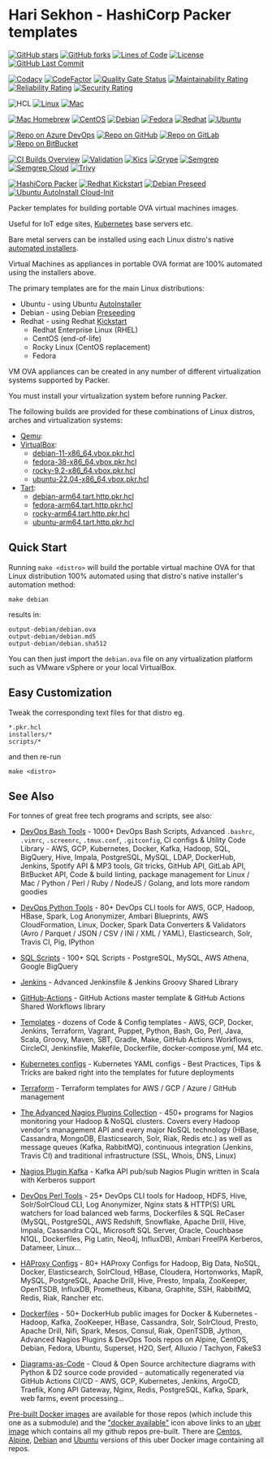 # Hari Sekhon - HashiCorp Packer templates

[![GitHub stars](https://img.shields.io/github/stars/HariSekhon/Packer-templates?logo=github)](https://github.com/HariSekhon/Packer-templates/stargazers)
[![GitHub forks](https://img.shields.io/github/forks/HariSekhon/Packer-templates?logo=github)](https://github.com/HariSekhon/Packer-templates/network)
[![Lines of Code](https://img.shields.io/badge/lines%20of%20code-1k-lightgrey?logo=codecademy)](https://github.com/HariSekhon/Packer-templates#Hari-Sekhon---Packer-templates)
[![License](https://img.shields.io/badge/license-MIT-green)](https://github.com/HariSekhon/Packer-templates/blob/master/LICENSE)
[![GitHub Last Commit](https://img.shields.io/github/last-commit/HariSekhon/Packer-templates?logo=github)](https://github.com/HariSekhon/Packer-templates/commits/master)

[![Codacy](https://app.codacy.com/project/badge/Grade/19fb3e1bf45f494fb7332d4829cb3cd6)](https://www.codacy.com/gh/HariSekhon/Packer-templates/dashboard)
[![CodeFactor](https://www.codefactor.io/repository/github/harisekhon/Packer-templates/badge)](https://www.codefactor.io/repository/github/harisekhon/Packer-templates)
[![Quality Gate Status](https://sonarcloud.io/api/project_badges/measure?project=HariSekhon_Packer-templates&metric=alert_status)](https://sonarcloud.io/dashboard?id=HariSekhon_Packer-templates)
[![Maintainability Rating](https://sonarcloud.io/api/project_badges/measure?project=HariSekhon_Packer-templates&metric=sqale_rating)](https://sonarcloud.io/dashboard?id=HariSekhon_Packer-templates)
[![Reliability Rating](https://sonarcloud.io/api/project_badges/measure?project=HariSekhon_Packer-templates&metric=reliability_rating)](https://sonarcloud.io/dashboard?id=HariSekhon_Packer-templates)
[![Security Rating](https://sonarcloud.io/api/project_badges/measure?project=HariSekhon_Packer-templates&metric=security_rating)](https://sonarcloud.io/dashboard?id=HariSekhon_Packer-templates)

![HCL](https://img.shields.io/badge/Hashicorp%20Packer-HCL-blue)
[![Linux](https://img.shields.io/badge/OS-Linux-blue?logo=linux)](https://github.com/HariSekhon/DevOps-Bash-tools#hari-sekhon---devops-bash-tools)
[![Mac](https://img.shields.io/badge/OS-Mac-blue?logo=apple)](https://github.com/HariSekhon/DevOps-Bash-tools#hari-sekhon---devops-bash-tools)

[![Mac Homebrew](https://img.shields.io/badge/Mac-Homebrew-999999?logo=apple&logoColor=white)](https://brew.sh/)
[![CentOS](https://img.shields.io/badge/Linux-CentOS-red?logo=centos&color=262577&logoColor=white)](https://www.centos.org/)
[![Debian](https://img.shields.io/badge/Linux-Debian-red?logo=debian&color=A81D33)](https://www.debian.org/)
[![Fedora](https://img.shields.io/badge/Linux-Fedora-294172?logo=fedora)](https://getfedora.org/)
[![Redhat](https://img.shields.io/badge/Linux-Redhat-red?logo=red%20hat)](https://www.redhat.com/en)
[![Ubuntu](https://img.shields.io/badge/Linux-Ubuntu-orange?logo=ubuntu&logoColor=white)](https://ubuntu.com/)

[![Repo on Azure DevOps](https://img.shields.io/badge/repo-Azure%20DevOps-0078D7?logo=azure%20devops)](https://dev.azure.com/HariSekhon/GitHub/_git/Packer-templates)
[![Repo on GitHub](https://img.shields.io/badge/repo-GitHub-2088FF?logo=github)](https://github.com/HariSekhon/Packer-templates)
[![Repo on GitLab](https://img.shields.io/badge/repo-GitLab-FCA121?logo=gitlab)](https://gitlab.com/HariSekhon/Packer-templates)
[![Repo on BitBucket](https://img.shields.io/badge/repo-BitBucket-0052CC?logo=bitbucket)](https://bitbucket.org/HariSekhon/Packer-templates)

[![CI Builds Overview](https://img.shields.io/badge/CI%20Builds-Overview%20Page-blue?logo=circleci)](https://harisekhon.github.io/CI-CD/)
[![Validation](https://github.com/HariSekhon/Packer-templates/actions/workflows/validate.yaml/badge.svg)](https://github.com/HariSekhon/Packer-templates/actions/workflows/validate.yaml)
[![Kics](https://github.com/HariSekhon/Packer-templates/actions/workflows/kics.yaml/badge.svg)](https://github.com/HariSekhon/Packer-templates/actions/workflows/kics.yaml)
[![Grype](https://github.com/HariSekhon/Packer-templates/actions/workflows/grype.yaml/badge.svg)](https://github.com/HariSekhon/Packer-templates/actions/workflows/grype.yaml)
[![Semgrep](https://github.com/HariSekhon/Packer-templates/actions/workflows/semgrep.yaml/badge.svg)](https://github.com/HariSekhon/Packer-templates/actions/workflows/semgrep.yaml)
[![Semgrep Cloud](https://github.com/HariSekhon/Packer-templates/actions/workflows/semgrep-cloud.yaml/badge.svg)](https://github.com/HariSekhon/Packer-templates/actions/workflows/semgrep-cloud.yaml)
[![Trivy](https://github.com/HariSekhon/Packer-templates/actions/workflows/trivy.yaml/badge.svg)](https://github.com/HariSekhon/Packer-templates/actions/workflows/trivy.yaml)

[![HashiCorp Packer](https://github.com/HariSekhon/Packer-templates/actions/workflows/packer.yaml/badge.svg)](https://github.com/HariSekhon/Packer-templates/actions/workflows/packer.yaml)
[![Redhat Kickstart](https://github.com/HariSekhon/Packer-templates/actions/workflows/kickstart.yaml/badge.svg)](https://github.com/HariSekhon/Packer-templates/actions/workflows/kickstart.yaml)
[![Debian Preseed](https://github.com/HariSekhon/Packer-templates/actions/workflows/preseed.yaml/badge.svg)](https://github.com/HariSekhon/Packer-templates/actions/workflows/preseed.yaml)
[![Ubuntu AutoInstall Cloud-Init](https://github.com/HariSekhon/Packer-templates/actions/workflows/autoinstall-user-data.yaml/badge.svg)](https://github.com/HariSekhon/Packer-templates/actions/workflows/autoinstall-user-data.yaml)

Packer templates for building portable OVA virtual machines images.

Useful for IoT edge sites, [Kubernetes](https://github.com/HariSekhon/Kubernetes-configs) base servers etc.

Bare metal servers can be installed using each Linux distro's native [automated installers](https://github.com/HariSekhon/Packer-templates/tree/main/installers).

Virtual Machines as appliances in portable OVA format are 100% automated using the installers above.

The primary templates are for the main Linux distributions:

- Ubuntu - using Ubuntu [AutoInstaller](https://github.com/HariSekhon/Packer-templates/blob/main/installers/autoinstall-user-data)
- Debian - using Debian [Preseeding](https://github.com/HariSekhon/Packer-templates/blob/main/installers/preseed.cfg)
- Redhat - using Redhat [Kickstart](https://github.com/HariSekhon/Packer-templates/blob/main/installers/anaconda-ks.cfg)
  - Redhat Enterprise Linux (RHEL)
  - CentOS (end-of-life)
  - Rocky Linux (CentOS replacement)
  - Fedora

VM OVA appliances can be created in any number of different virtualization systems supported by Packer.

You must install your virtualization system before running Packer.

The following builds are provided for these combinations of Linux distros, arches and virtualization systems:

- [Qemu](https://www.qemu.org/):
- [VirtualBox](https://www.virtualbox.org/):
  - [debian-11-x86_64.vbox.pkr.hcl](https://github.com/HariSekhon/Packer-templates/blob/main/debian-11-x86_64.vbox.pkr.hcl)
  - [fedora-38-x86_64.vbox.pkr.hcl](https://github.com/HariSekhon/Packer-templates/blob/main/fedora-38-x86_64.vbox.pkr.hcl)
  - [rocky-9.2-x86_64.vbox.pkr.hcl](https://github.com/HariSekhon/Packer-templates/blob/main/rocky-9.2-x86_64.vbox.pkr.hcl)
  - [ubuntu-22.04-x86_64.vbox.pkr.hcl](https://github.com/HariSekhon/Packer-templates/blob/main/ubuntu-22.04-x86_64.vbox.pkr.hcl)
- [Tart](https://tart.run/):
  - [debian-arm64.tart.http.pkr.hcl](https://github.com/HariSekhon/Packer-templates/blob/main/debian-arm64.tart.http.pkr.hcl)
  - [fedora-arm64.tart.http.pkr.hcl](https://github.com/HariSekhon/Packer-templates/blob/main/fedora-arm64.tart.http.pkr.hcl)
  - [rocky-arm64.tart.http.pkr.hcl](https://github.com/HariSekhon/Packer-templates/blob/main/rocky-arm64.tart.http.pkr.hcl)
  - [ubuntu-arm64.tart.http.pkr.hcl](https://github.com/HariSekhon/Packer-templates/blob/main/ubuntu-arm64.tart.http.pkr.hcl)

## Quick Start

Running `make <distro>` will build the portable virtual machine OVA for that Linux distribution 100% automated using that distro's native installer's automation method:

```shell
make debian
```

results in:

```
output-debian/debian.ova
output-debian/debian.md5
output-debian/debian.sha512
```

You can then just import the `debian.ova` file on any virtualization platform such as VMware vSphere or your local VirtualBox.


## Easy Customization

Tweak the corresponding text files for that distro eg.

```
*.pkr.hcl
installers/*
scripts/*
```
and then re-run

```shell
make <distro>
```


## See Also

For tonnes of great free tech programs and scripts, see also:

- [DevOps Bash Tools](https://github.com/HariSekhon/DevOps-Bash-tools) - 1000+ DevOps Bash Scripts, Advanced `.bashrc`, `.vimrc`, `.screenrc`, `.tmux.conf`, `.gitconfig`, CI configs & Utility Code Library - AWS, GCP, Kubernetes, Docker, Kafka, Hadoop, SQL, BigQuery, Hive, Impala, PostgreSQL, MySQL, LDAP, DockerHub, Jenkins, Spotify API & MP3 tools, Git tricks, GitHub API, GitLab API, BitBucket API, Code & build linting, package management for Linux / Mac / Python / Perl / Ruby / NodeJS / Golang, and lots more random goodies

- [DevOps Python Tools](https://github.com/HariSekhon/DevOps-Python-tools) - 80+ DevOps CLI tools for AWS, GCP, Hadoop, HBase, Spark, Log Anonymizer, Ambari Blueprints, AWS CloudFormation, Linux, Docker, Spark Data Converters & Validators (Avro / Parquet / JSON / CSV / INI / XML / YAML), Elasticsearch, Solr, Travis CI, Pig, IPython

- [SQL Scripts](https://github.com/HariSekhon/SQL-scripts) - 100+ SQL Scripts - PostgreSQL, MySQL, AWS Athena, Google BigQuery

- [Jenkins](https://github.com/HariSekhon/Jenkins) - Advanced Jenkinsfile & Jenkins Groovy Shared Library

- [GitHub-Actions](https://github.com/HariSekhon/GitHub-Actions) - GitHub Actions master template & GitHub Actions Shared Workflows library

- [Templates](https://github.com/HariSekhon/Templates) - dozens of Code & Config templates - AWS, GCP, Docker, Jenkins, Terraform, Vagrant, Puppet, Python, Bash, Go, Perl, Java, Scala, Groovy, Maven, SBT, Gradle, Make, GitHub Actions Workflows, CircleCI, Jenkinsfile, Makefile, Dockerfile, docker-compose.yml, M4 etc.

- [Kubernetes configs](https://github.com/HariSekhon/Kubernetes-configs) - Kubernetes YAML configs - Best Practices, Tips & Tricks are baked right into the templates for future deployments

- [Terraform](https://github.com/HariSekhon/Terraform) - Terraform templates for AWS / GCP / Azure / GitHub management

- [The Advanced Nagios Plugins Collection](https://github.com/HariSekhon/Nagios-Plugins) - 450+ programs for Nagios monitoring your Hadoop & NoSQL clusters. Covers every Hadoop vendor's management API and every major NoSQL technology (HBase, Cassandra, MongoDB, Elasticsearch, Solr, Riak, Redis etc.) as well as message queues (Kafka, RabbitMQ), continuous integration (Jenkins, Travis CI) and traditional infrastructure (SSL, Whois, DNS, Linux)

- [Nagios Plugin Kafka](https://github.com/HariSekhon/Nagios-Plugin-Kafka) - Kafka API pub/sub Nagios Plugin written in Scala with Kerberos support

- [DevOps Perl Tools](https://github.com/harisekhon/perl-tools) - 25+ DevOps CLI tools for Hadoop, HDFS, Hive, Solr/SolrCloud CLI, Log Anonymizer, Nginx stats & HTTP(S) URL watchers for load balanced web farms, Dockerfiles & SQL ReCaser (MySQL, PostgreSQL, AWS Redshift, Snowflake, Apache Drill, Hive, Impala, Cassandra CQL, Microsoft SQL Server, Oracle, Couchbase N1QL, Dockerfiles, Pig Latin, Neo4j, InfluxDB), Ambari FreeIPA Kerberos, Datameer, Linux...

- [HAProxy Configs](https://github.com/HariSekhon/HAProxy-configs) - 80+ HAProxy Configs for Hadoop, Big Data, NoSQL, Docker, Elasticsearch, SolrCloud, HBase, Cloudera, Hortonworks, MapR, MySQL, PostgreSQL, Apache Drill, Hive, Presto, Impala, ZooKeeper, OpenTSDB, InfluxDB, Prometheus, Kibana, Graphite, SSH, RabbitMQ, Redis, Riak, Rancher etc.

- [Dockerfiles](https://github.com/HariSekhon/Dockerfiles) - 50+ DockerHub public images for Docker & Kubernetes - Hadoop, Kafka, ZooKeeper, HBase, Cassandra, Solr, SolrCloud, Presto, Apache Drill, Nifi, Spark, Mesos, Consul, Riak, OpenTSDB, Jython, Advanced Nagios Plugins & DevOps Tools repos on Alpine, CentOS, Debian, Fedora, Ubuntu, Superset, H2O, Serf, Alluxio / Tachyon, FakeS3

- [Diagrams-as-Code](https://github.com/HariSekhon/Diagrams-as-Code) - Cloud & Open Source architecture diagrams with Python & D2 source code provided - automatically regenerated via GitHub Actions CI/CD - AWS, GCP, Kubernetes, Jenkins, ArgoCD, Traefik, Kong API Gateway, Nginx, Redis, PostgreSQL, Kafka, Spark, web farms, event processing...

[Pre-built Docker images](https://hub.docker.com/u/harisekhon/) are available for those repos (which include this one as a submodule) and the ["docker available"](https://hub.docker.com/r/harisekhon/centos-github/)  icon above links to an [uber image](https://hub.docker.com/r/harisekhon/centos-github/) which contains all my github repos pre-built. There are [Centos](https://hub.docker.com/r/harisekhon/centos-github/), [Alpine](https://hub.docker.com/r/harisekhon/alpine-github/), [Debian](https://hub.docker.com/r/harisekhon/debian-github/) and [Ubuntu](https://hub.docker.com/r/harisekhon/ubuntu-github/) versions of this uber Docker image containing all repos.
